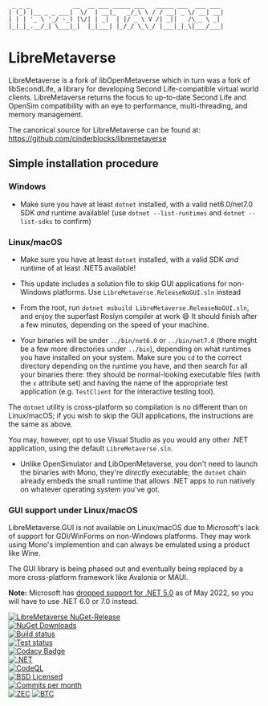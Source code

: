 ```
 _ _ _            __  __ ___ _____ ___   _____ ___  ___ ___ 
| (_) |__ _ _ ___|  \/  | __|_   _/_\ \ / / __| _ \/ __| __|
| | | '_ \ '_/ -_) |\/| | _|  | |/ _ \ V /| _||   /\__ \ _| 
|_|_|_.__/_| \___|_|  |_|___| |_/_/ \_\_/ |___|_|_\|___/___|
```
# LibreMetaverse

LibreMetaverse is a fork of libOpenMetaverse which in turn was a fork of
libSecondLife, a library for developing Second Life-compatible virtual world
clients. LibreMetaverse returns the focus to up-to-date Second Life and OpenSim
compatibility with an eye to performance, multi-threading, and memory management.

The canonical source for LibreMetaverse can be found at:
https://github.com/cinderblocks/libremetaverse

## Simple installation procedure

### Windows

-  Make sure you have at least `dotnet` installed, with a valid net6.0/net7.0 SDK _and_ runtime available! (use `dotnet --list-runtimes` and `dotnet --list-sdks` to confirm)

### Linux/macOS

-  Make sure you have at least `dotnet` installed, with a valid SDK _and_ runtime of at least .NET5 available!

-  This update includes a solution file to skip GUI applications for non-Windows platforms. Use `LibreMetaverse.ReleaseNoGUI.sln` instead

-  From the root, run `dotnet msbuild LibreMetaverse.ReleaseNoGUI.sln`, and enjoy the superfast Roslyn compiler at work 😄 
It should finish after a few minutes, depending on the speed of your machine.

-  Your binaries will be under `../bin/net6.0` or `../bin/net7.0` (there might be a few more directories under `../bin`),
depending on what runtimes you have installed on your system. Make sure you `cd` to the correct directory depending on the runtime you have, 
and then search for all your binaries there: they should be normal-looking executable files (with the `x` attribute set) and having the name 
of the appropriate test application (e.g. `TestClient` for the interactive testing tool).

The `dotnet` utility is cross-platform so compilation is no different than on Linux/macOS; if you wish to skip the GUI applications, the instructions are the same as above.

You may, however, opt to use Visual Studio as you would any other .NET application, using the default `LibreMetaverse.sln`.

-  Unlike OpenSimulator and LibOpenMetaverse, you don't need to launch the binaries with Mono, they're _directly_ executable; 
the `dotnet` chain already embeds the small runtime that allows .NET apps to run natively on whatever operating system you've got.

### GUI support under Linux/macOS

LibreMetaverse.GUI is not available on Linux/macOS due to Microsoft's lack of support for GDI/WinForms on non-Windows platforms. 
They may work using Mono's implemention and can always be emulated using a product like Wine.

The GUI library is being phased out and eventually being replaced by a more cross-platform framework like Avalonia or MAUI.

**Note:** Microsoft has [dropped support for .NET 5.0](https://devblogs.microsoft.com/dotnet/dotnet-5-end-of-support-update/) as of May 2022, so you will have to use .NET 6.0 or 7.0 instead.

[![LibreMetaverse NuGet-Release](https://img.shields.io/nuget/v/libremetaverse.svg?label=LibreMetaverse)](https://www.nuget.org/packages/LibreMetaverse/)  
[![NuGet Downloads](https://img.shields.io/nuget/dt/LibreMetaverse?label=NuGet%20downloads)](https://www.nuget.org/packages/LibreMetaverse/)  
[![Build status](https://ci.appveyor.com/api/projects/status/pga5w0qken2k2nnl?svg=true)](https://ci.appveyor.com/project/cinderblocks57647/libremetaverse-ksbcr)  
[![Test status](https://img.shields.io/appveyor/tests/cinderblocks57647/libremetaverse-ksbcr?compact_message&svg=true)](https://ci.appveyor.com/project/cinderblocks57647/libremetaverse-ksbcr)  
[![Codacy Badge](https://app.codacy.com/project/badge/Grade/1cb97cd799c64ba49e2721f2ddda56ab)](https://www.codacy.com/gh/cinderblocks/libremetaverse/dashboard?utm_source=github.com&amp;utm_medium=referral&amp;utm_content=cinderblocks/libremetaverse&amp;utm_campaign=Badge_Grade)  
[![.NET](https://github.com/cinderblocks/libremetaverse/actions/workflows/dotnet.yml/badge.svg)](https://github.com/cinderblocks/libremetaverse/actions/workflows/dotnet.yml)  
[![CodeQL](https://github.com/cinderblocks/libremetaverse/actions/workflows/codeql-analysis.yml/badge.svg)](https://github.com/cinderblocks/libremetaverse/actions/workflows/codeql-analysis.yml)  
[![BSD Licensed](https://img.shields.io/github/license/cinderblocks/libremetaverse)](https://github.com/cinderblocks/libremetaverse/blob/master/LICENSE.txt)  
[![Commits per month](https://img.shields.io/github/commit-activity/m/cinderblocks/libremetaverse/master)](https://www.github.com/cinderblocks/libremetaverse/)  
[![ZEC](https://img.shields.io/keybase/zec/cinder)](https://keybase.io/cinder) [![BTC](https://img.shields.io/keybase/btc/cinder)](https://keybase.io/cinder)  
